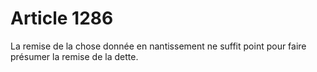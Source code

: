 # Article 1286

La remise de la chose donnée en nantissement ne suffit point pour faire présumer la remise de la dette.

